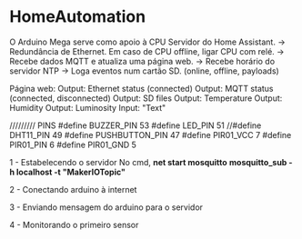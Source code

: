 # HomeAutomation
O Arduino Mega serve como apoio à CPU Servidor do Home Assistant.
-> Redundância de Ethernet. Em caso de CPU offline, ligar CPU com relé.
-> Recebe dados MQTT e atualiza uma página web. 
-> Recebe horário do servidor NTP
-> Loga eventos num cartão SD. (online, offline, payloads)

Página web:
    Output: Ethernet status (connected)
    Output: MQTT status (connected, disconnected)
    Output: SD files
    Output: Temperature
    Output: Humidity
    Output: Luminosity
    Input: "Text"

///////// PINS
#define BUZZER_PIN 53
#define LED_PIN 51
//#define DHT11_PIN 49
#define PUSHBUTTON_PIN 47
#define PIR01_VCC 7
#define PIR01_PIN 6
#define PIR01_GND 5

1 - Estabelecendo o servidor
    No cmd, **net start mosquitto**
            **mosquitto_sub -h localhost -t "MakerIOTopic"**
    
    
    
2 - Conectando arduino à internet

3 - Enviando mensagem do arduino para o servidor

4 - Monitorando o primeiro sensor

